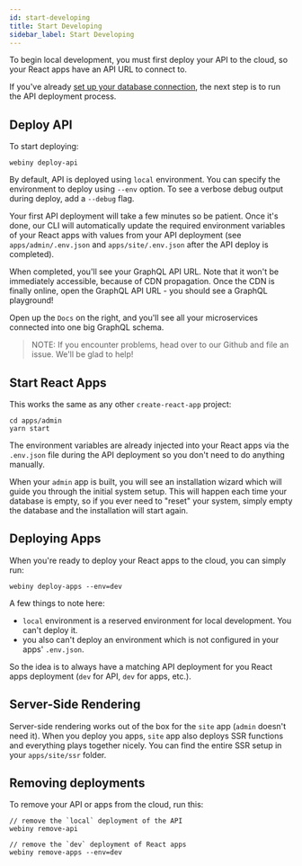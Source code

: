 ```yaml
---
id: start-developing
title: Start Developing
sidebar_label: Start Developing
---
```


To begin local development, you must first deploy your API to the cloud, so your React apps have an API URL to connect to. 

If you've already [set up your database connection](/docs/get-started#setup-database-connection), the next step is to run the API deployment process.

## Deploy API
To start deploying:

```
webiny deploy-api
```

By default, API is deployed using `local` environment. You can specify the environment to deploy using `--env` option. To see a verbose debug output during deploy, add a `--debug` flag.

Your first API deployment will take a few minutes so be patient. Once it's done, our CLI will automatically update the required environment variables of your React apps with values from your API deployment (see `apps/admin/.env.json` and `apps/site/.env.json` after the API deploy is completed).

When completed, you'll see your GraphQL API URL. Note that it won't be immediately accessible, because of CDN propagation. Once the CDN is finally online, open the GraphQL API URL - you should see a GraphQL playground!

Open up the `Docs` on the right, and you'll see all your microservices connected into one big GraphQL schema.

> NOTE: If you encounter problems, head over to our Github and file an issue. We'll be glad to help!


## Start React Apps

This works the same as any other `create-react-app` project:

```
cd apps/admin
yarn start
```

The environment variables are already injected into your React apps via the `.env.json` file during the API deployment so you don't need to do anything manually.

When your `admin` app is built, you will see an installation wizard which will guide you through the initial system setup. This will happen each time your database is empty, so if you ever need to "reset" your system, simply empty the database and the installation will start again.

## Deploying Apps
When you're ready to deploy your React apps to the cloud, you can simply run:

```
webiny deploy-apps --env=dev
```

A few things to note here:

- `local` environment is a reserved environment for local development. You can't deploy it.
- you also can't deploy an environment which is not configured in your apps' `.env.json`.

So the idea is to always have a matching API deployment for you React apps deployment (`dev` for API, `dev` for apps, etc.).

## Server-Side Rendering
Server-side rendering works out of the box for the `site` app (`admin` doesn't need it). When you deploy you apps, `site` app also deploys SSR functions and everything plays together nicely. You can find the entire SSR setup in your `apps/site/ssr` folder. 

## Removing deployments
To remove your API or apps from the cloud, run this:

```
// remove the `local` deployment of the API
webiny remove-api

// remove the `dev` deployment of React apps
webiny remove-apps --env=dev
```
